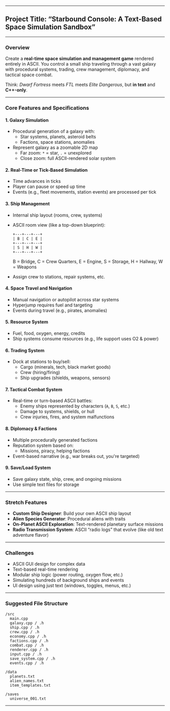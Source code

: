 ﻿---

## **Project Title: “Starbound Console: A Text-Based Space Simulation Sandbox”**

---

### **Overview**
Create a **real-time space simulation and management game** rendered entirely in ASCII. You control a small ship traveling through a vast galaxy with procedural systems, trading, crew management, diplomacy, and tactical space combat.

Think: *Dwarf Fortress* meets *FTL* meets *Elite Dangerous*, but **in text** and **C++-only**.

---

### **Core Features and Specifications**

#### **1. Galaxy Simulation**
- Procedural generation of a galaxy with:
  - Star systems, planets, asteroid belts
  - Factions, space stations, anomalies
- Represent galaxy as a zoomable 2D map
  - Far zoom: `*` = star, `.` = unexplored
  - Close zoom: full ASCII-rendered solar system

#### **2. Real-Time or Tick-Based Simulation**
- Time advances in ticks
- Player can pause or speed up time
- Events (e.g., fleet movements, station events) are processed per tick

#### **3. Ship Management**
- Internal ship layout (rooms, crew, systems)
- ASCII room view (like a top-down blueprint):
  ```
  +---+---+---+
  | B | C | E |
  +---+---+---+
  | S | H | W |
  +---+---+---+
  ```
  B = Bridge, C = Crew Quarters, E = Engine, S = Storage, H = Hallway, W = Weapons

- Assign crew to stations, repair systems, etc.

#### **4. Space Travel and Navigation**
- Manual navigation or autopilot across star systems
- Hyperjump requires fuel and targeting
- Events during travel (e.g., pirates, anomalies)

#### **5. Resource System**
- Fuel, food, oxygen, energy, credits
- Ship systems consume resources (e.g., life support uses O2 & power)

#### **6. Trading System**
- Dock at stations to buy/sell:
  - Cargo (minerals, tech, black market goods)
  - Crew (hiring/firing)
  - Ship upgrades (shields, weapons, sensors)

#### **7. Tactical Combat System**
- Real-time or turn-based ASCII battles:
  - Enemy ships represented by characters (`A`, `B`, `S`, etc.)
  - Damage to systems, shields, or hull
  - Crew injuries, fires, and system malfunctions

#### **8. Diplomacy & Factions**
- Multiple procedurally generated factions
- Reputation system based on:
  - Missions, piracy, helping factions
- Event-based narrative (e.g., war breaks out, you're targeted)

#### **9. Save/Load System**
- Save galaxy state, ship, crew, and ongoing missions
- Use simple text files for storage

---

### **Stretch Features**
- **Custom Ship Designer**: Build your own ASCII ship layout
- **Alien Species Generator**: Procedural aliens with traits
- **On-Planet ASCII Exploration**: Text-rendered planetary surface missions
- **Radio Transmission System**: ASCII “radio logs” that evolve (like old text adventure flavor)

---

### **Challenges**
- ASCII GUI design for complex data
- Text-based real-time rendering
- Modular ship logic (power routing, oxygen flow, etc.)
- Simulating hundreds of background ships and events
- UI design using just text (windows, toggles, menus, etc.)

---

### **Suggested File Structure**
```
/src
  main.cpp
  galaxy.cpp / .h
  ship.cpp / .h
  crew.cpp / .h
  economy.cpp / .h
  factions.cpp / .h
  combat.cpp / .h
  renderer.cpp / .h
  input.cpp / .h
  save_system.cpp / .h
  events.cpp / .h

/data
  planets.txt
  alien_names.txt
  item_templates.txt

/saves
  universe_001.txt
```

---
